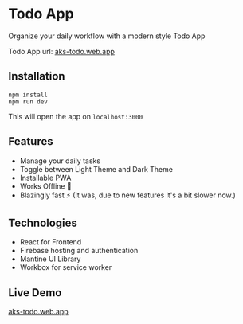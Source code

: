 # Todo App
Organize your daily workflow with a modern style Todo App

Todo App url: [aks-todo.web.app](https://aks-todo.web.app) 

## Installation
```
npm install
npm run dev
```
This will open the app on ```localhost:3000```

## Features

- Manage your daily tasks
- Toggle between Light Theme and Dark Theme
- Installable PWA 
- Works Offline 📴
- Blazingly fast ⚡ (It was, due to new features it's a bit slower now.)


## Technologies

- React for Frontend
- Firebase hosting and authentication
- Mantine UI Library
- Workbox for service worker

## Live Demo
[aks-todo.web.app](http://aks-todo.web.app)
